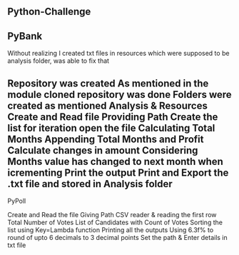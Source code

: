 Python-Challenge
---------------------------
PyBank
---------------

Without realizing I created txt files in resources which were supposed to be analysis folder, was able to fix that 

Repository was created 
As mentioned in the module cloned repository was done
Folders were created as mentioned Analysis & Resources
Create and Read file 
Providing Path
Create the list for iteration
open the file 
Calculating Total Months
Appending Total Months and Profit
Calculate changes in amount
Considering Months value has changed to next month when icrementing
Print the output
Print and Export the .txt file and stored in Analysis folder
--------------------------------------------------------------------

PyPoll

Create and Read the file
Giving Path
CSV reader & reading the first row 
Total Number of Votes
List of Candidates with Count of Votes
Sorting the list using Key=Lambda function
Printing all the outputs 
Using 6.3f% to round of upto 6 decimals to 3 decimal points
Set the path & Enter details in txt file 
